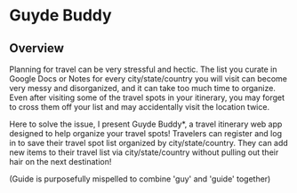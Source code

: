 # Guyde Buddy

## Overview

Planning for travel can be very stressful and hectic. The list you curate in Google Docs or Notes for every city/state/country you will visit can become very messy and disorganized, and it can take too much time to organize. Even after visiting some of the travel spots in your itinerary, you may forget to cross them off your list and may accidentally visit the location twice. 

Here to solve the issue, I present Guyde Buddy*, a travel itinerary web app designed to help organize your travel spots! Travelers can register and log in to save their travel spot list organized by city/state/country. They can add new items to their travel list via city/state/country without pulling out their hair on the next destination!

(Guide is purposefully mispelled to combine 'guy' and 'guide' together)
